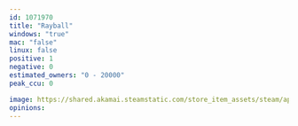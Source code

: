 ```yaml
---
id: 1071970
title: "Rayball"
windows: "true"
mac: "false"
linux: false
positive: 1
negative: 0
estimated_owners: "0 - 20000"
peak_ccu: 0

image: https://shared.akamai.steamstatic.com/store_item_assets/steam/apps/1071970/header.jpg?t=1566931044
opinions:
---
```

